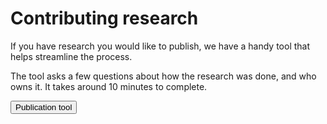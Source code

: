 # Contributing research #

If you have research you would like to publish, we have a handy tool that helps streamline the process. 

The tool asks a few questions about how the research was done, and who owns it. It takes around 10 minutes to complete. 

<a href="https://forms.gle/B6HtF3GudAsbEaEHA"><button class="au-btn">Publication tool</button></a>


